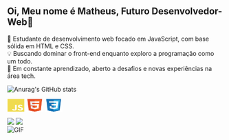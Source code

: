## Oi, Meu nome é Matheus, Futuro Desenvolvedor-Web👋

<p>
🎯 Estudante de desenvolvimento web focado em JavaScript, com base sólida em HTML e CSS.<br>
💡 Buscando dominar o front-end enquanto exploro a programação como um todo.<br>
🚧 Em constante aprendizado, aberto a desafios e novas experiências na área tech.
</p>

![Anurag's GitHub stats](https://github-readme-stats.vercel.app/api?username=Math-web-programmer&show_icons=true&theme=dracula)

<div style="display: inline-block">
  <img align="center" alt="Js" height="30" width="40" src="https://raw.githubusercontent.com/devicons/devicon/master/icons/javascript/javascript-plain.svg">
  <img align="center" alt="HTML" height="30" width="40" src="https://raw.githubusercontent.com/devicons/devicon/master/icons/html5/html5-original.svg">
  <img align="center" alt="CSS" height="30" width="40" src="https://raw.githubusercontent.com/devicons/devicon/master/icons/css3/css3-original.svg">
</div>

<div style="display: inline_block">
<p></p>
 <a href="https://www.instagram.com/matthz.28/" target="_blank"><img src="https://img.shields.io/badge/-Instagram-%23E4405F?style=for-the-badge&logo=instagram&logoColor=white" target="_blank"></a>
 <a href = "mailto:matheusrodriguesromanato@zohomail.com"><img src="https://img.shields.io/badge/-Gmail-%23333?style=for-the-badge&logo=gmail&logoColor=white" target="_blank"></a>
 </div>

<img src='https://i.pinimg.com/originals/44/ec/99/44ec9936ed9c62012c28abebe400113a.gif' title="GIF" height=200>
